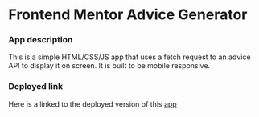 # Frontend Mentor Advice Generator
### App description
This is a simple HTML/CSS/JS app that uses a fetch request to an advice API to display it on screen. It is built to be mobile responsive.
### Deployed link
Here is a linked to the deployed version of this [app](https://front-end-mentor-advice-generator.vercel.app/)
